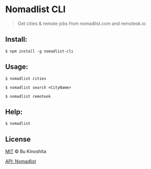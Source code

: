 # Nomadlist CLI
> Get cities & remote jobs from nomadlist.com and remoteok.io

## Install:
```
$ npm install -g nomadlist-cli
```

## Usage:
```
$ nomadlist cities
```

```
$ nomadlist search <CityName>
```

```
$ nomadlist remoteok
```

## Help:
```
$ nomadlist
```

## License
[MIT](https://raw.githubusercontent.com/BuKinoshita/nomadlist-cli/master/LICENSE) &copy; Bu Kinoshita

[API: Nomadlist](https://nomadlist.com)
